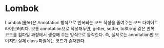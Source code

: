 # Lombok

Lombok(롬복)은 Annotation 방식으로 반복되는 코드 작성을 줄여주는 코드 다이어트 라이브러리다. 보통 annotation으로 작성해두면, getter, setter, toString 같은 반복 코드를 컴파일 과정에서 생성해 주는 방식으로 동작한다. 즉, 실제로는 annotation만 보이지만 실제 class 파일에는 코드가 존재한다.